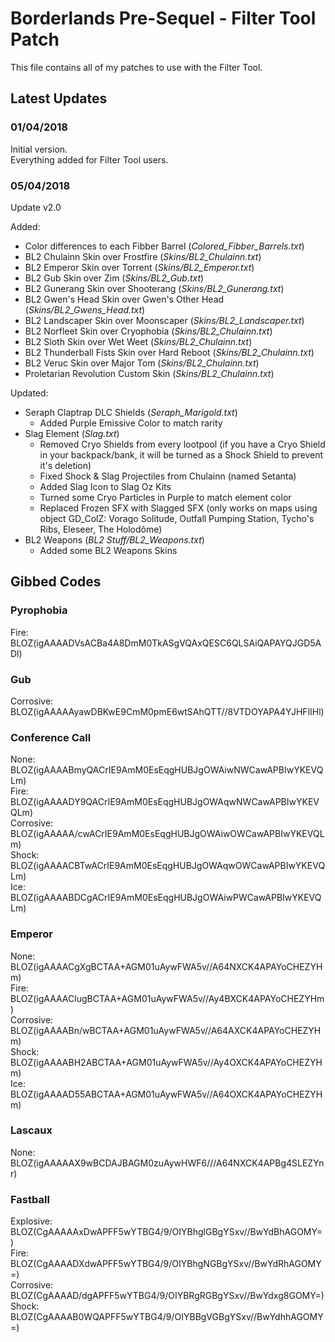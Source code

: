 # Borderlands Pre-Sequel - Filter Tool Patch

This file contains all of my patches to use with the Filter Tool.  


## Latest Updates

### 01/04/2018

Initial version.  
Everything added for Filter Tool users.  

### 05/04/2018

Update v2.0

Added:
* Color differences to each Fibber Barrel		(*Colored_Fibber_Barrels.txt*)
* BL2 Chulainn Skin over Frostfire				(*Skins/BL2_Chulainn.txt*)
* BL2 Emperor Skin over Torrent					(*Skins/BL2_Emperor.txt*)
* BL2 Gub Skin over Zim							(*Skins/BL2_Gub.txt*)
* BL2 Gunerang Skin over Shooterang				(*Skins/BL2_Gunerang.txt*)
* BL2 Gwen's Head Skin over Gwen's Other Head	(*Skins/BL2_Gwens_Head.txt*)
* BL2 Landscaper Skin over Moonscaper			(*Skins/BL2_Landscaper.txt*)
* BL2 Norfleet Skin over Cryophobia				(*Skins/BL2_Chulainn.txt*)
* BL2 Sloth Skin over Wet Weet					(*Skins/BL2_Chulainn.txt*)
* BL2 Thunderball Fists Skin over Hard Reboot	(*Skins/BL2_Chulainn.txt*)
* BL2 Veruc Skin over Major Tom					(*Skins/BL2_Chulainn.txt*)
* Proletarian Revolution Custom Skin 			(*Skins/BL2_Chulainn.txt*)

Updated:
* Seraph Claptrap DLC Shields					(*Seraph_Marigold.txt*)
	- Added Purple Emissive Color to match rarity
* Slag Element									(*Slag.txt*)
	- Removed Cryo Shields from every lootpool (if you have a Cryo Shield in your backpack/bank, it will be turned as a Shock Shield to prevent it's deletion)
	- Fixed Shock & Slag Projectiles from Chulainn (named Setanta)
	- Added Slag Icon to Slag Oz Kits
	- Turned some Cryo Particles in Purple to match element color
	- Replaced Frozen SFX with Slagged SFX (only works on maps using object GD_ColZ: Vorago Solitude, Outfall Pumping Station, Tycho's Ribs, Eleseer, The Holodôme)
* BL2 Weapons									(*BL2 Stuff/BL2_Weapons.txt*)
	- Added some BL2 Weapons Skins

## Gibbed Codes

### Pyrophobia
Fire: BLOZ(igAAAADVsACBa4A8DmM0TkASgVQAxQESC6QLSAiQAPAYQJGD5ADl)  

### Gub
Corrosive: BLOZ(igAAAAAyawDBKwE9CmM0pmE6wtSAhQTT//8VTDOYAPA4YJHFlIHl)  

### Conference Call
None: BLOZ(igAAAABmyQACrIE9AmM0EsEqgHUBJgOWAiwNWCawAPBIwYKEVQLm)  
Fire: BLOZ(igAAAADY9QACrIE9AmM0EsEqgHUBJgOWAqwNWCawAPBIwYKEVQLm)  
Corrosive: BLOZ(igAAAAA/cwACrIE9AmM0EsEqgHUBJgOWAiwOWCawAPBIwYKEVQLm)  
Shock: BLOZ(igAAAACBTwACrIE9AmM0EsEqgHUBJgOWAqwOWCawAPBIwYKEVQLm)  
Ice: BLOZ(igAAAABDCgACrIE9AmM0EsEqgHUBJgOWAiwPWCawAPBIwYKEVQLm)  

### Emperor
None: BLOZ(igAAAACgXgBCTAA+AGM01uAywFWA5v//A64NXCK4APAYoCHEZYHm)  
Fire: BLOZ(igAAAAClugBCTAA+AGM01uAywFWA5v//Ay4BXCK4APAYoCHEZYHm)  
Corrosive: BLOZ(igAAAABn/wBCTAA+AGM01uAywFWA5v//A64AXCK4APAYoCHEZYHm)  
Shock: BLOZ(igAAAABH2ABCTAA+AGM01uAywFWA5v//Ay4OXCK4APAYoCHEZYHm)  
Ice: BLOZ(igAAAAD55ABCTAA+AGM01uAywFWA5v//A64OXCK4APAYoCHEZYHm)  

### Lascaux
None: BLOZ(igAAAAAX9wBCDAJBAGM0zuAywHWF6///A64NXCK4APBg4SLEZYnr)  

### Fastball
Explosive: BLOZ(CgAAAAAxDwAPFF5wYTBG4/9/OIYBhglGBgYSxv//BwYdBhAGOMY=)  
Fire: BLOZ(CgAAAADXdwAPFF5wYTBG4/9/OIYBhgNGBgYSxv//BwYdRhAGOMY=)  
Corrosive: BLOZ(CgAAAAD/dgAPFF5wYTBG4/9/OIYBRgRGBgYSxv//BwYdxg8GOMY=)  
Shock: BLOZ(CgAAAAB0WQAPFF5wYTBG4/9/OIYBBgVGBgYSxv//BwYdhhAGOMY=)  

